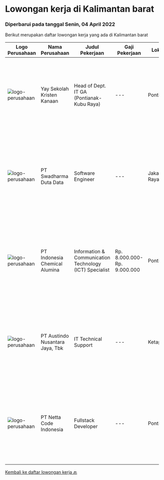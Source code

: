 
  # Lowongan kerja di Kalimantan barat

  ### Diperbarui pada tanggal Senin, 04 April 2022

  Berikut merupakan daftar lowongan kerja yang ada di Kalimantan barat

  |Logo Perusahaan | Nama Perusahaan | Judul Pekerjaan | Gaji Pekerjaan | Lokasi | Deskripsi | Tanggal diunggah | Pranala |
  | -------------- | --------------- | --------------- | --------- | --------- | -------------- | ------- | ----------- |
  |![logo-perusahaan](https://image-service-cdn.seek.com.au/824116dc0f2c0358274d4e63f3c60d420976e76c/ee4dce1061f3f616224767ad58cb2fc751b8d2dc)|Yay Sekolah Kristen Kanaan|Head of Dept. IT GA (Pontianak-Kubu Raya)|---|Pontianak|Requirements: Minimum Bachelor's degree in Civil Engineering, Electrical Engineering, and Industrial Engineering Maximum age of 43 years old. Minimum...|Rabu, 30 Maret 2022|https://www.jobstreet.co.id/id/job/head-of-dept.-it-ga-pontianak-kubu-raya-3827481?token=0~92e7664c-9b71-46b9-94a5-db49f3fb6ccb&sectionRank=1&jobId=jobstreet-id-job-3827481|
|![logo-perusahaan](https://image-service-cdn.seek.com.au/e55e3708620a7ff5e7da329d1725ee01ed113417/ee4dce1061f3f616224767ad58cb2fc751b8d2dc)|PT Swadharma Duta Data|Software Engineer|---|Jakarta Raya|Back End Developer Memahami konsep pengembangan aplikasi Memahami konsep Microservices Architeccture Memiliki skill Java Spring Boot, Net Core, Go,...|Kamis, 17 Maret 2022|https://www.jobstreet.co.id/id/job/software-engineer-3824659?token=0~92e7664c-9b71-46b9-94a5-db49f3fb6ccb&sectionRank=2&jobId=jobstreet-id-job-3824659|
|![logo-perusahaan](https://image-service-cdn.seek.com.au/15ced538b01d1ee9091b8396ababb7b2ead0cec2/ee4dce1061f3f616224767ad58cb2fc751b8d2dc)|PT Indonesia Chemical Alumina|Information & Communication Technology (ICT) Specialist|Rp. 8.000.000-Rp. 9.000.000|Pontianak|Kualifikasi: Pendidikan minimal S1 jurusan Teknik Informatika/ Teknik Komputer atau yang setara dengan Min IPK 3.00 Pengalaman minimal 3 tahun...|Senin, 14 Maret 2022|https://www.jobstreet.co.id/id/job/information-communication-technology-ict-specialist-3820326?token=0~92e7664c-9b71-46b9-94a5-db49f3fb6ccb&sectionRank=3&jobId=jobstreet-id-job-3820326|
|![logo-perusahaan](https://image-service-cdn.seek.com.au/0896e39d45fbef2356db0604c310cff566a227f1/ee4dce1061f3f616224767ad58cb2fc751b8d2dc)|PT Austindo Nusantara Jaya, Tbk|IT Technical Support|---|Ketapang|Qualifications: Minimum D3 or Bachelor Degree in Computer Science or Information Technology. Certification in any of IT professional qualification is...|Senin, 07 Maret 2022|https://www.jobstreet.co.id/id/job/it-technical-support-3810261?token=0~92e7664c-9b71-46b9-94a5-db49f3fb6ccb&sectionRank=4&jobId=jobstreet-id-job-3810261|
|![logo-perusahaan](https://i.ibb.co/sqvTCh9/112815900-stock-vector-no-image-available-icon-flat-vector.webp)|PT Netta Code Indonesia|Fullstack Developer|---|Pontianak|Kualifikasi : Memiliki komunikasi dan team work yang baik Memahami pemograman web Memahami HTML, CSS, Javascript dan JQuery Berpengaaman menggunakan...|Selasa, 08 Maret 2022|https://www.jobstreet.co.id/id/job/fullstack-developer-3813701?token=0~92e7664c-9b71-46b9-94a5-db49f3fb6ccb&sectionRank=5&jobId=jobstreet-id-job-3813701|


  [Kembali ke daftar lowongan kerja 🔙](../README.md#daftar-lowongan-kerja)
  